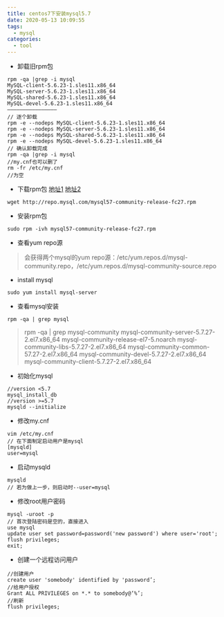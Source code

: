 ```yaml
---
title: centos7下安装mysql5.7
date: 2020-05-13 10:09:55
tags:
  - mysql
categories:
  - tool
---
```

+ 卸载旧rpm包
```
rpm -qa |grep -i mysql
MySQL-client-5.6.23-1.sles11.x86_64
MySQL-server-5.6.23-1.sles11.x86_64
MySQL-shared-5.6.23-1.sles11.x86_64
MySQL-devel-5.6.23-1.sles11.x86_64
————————————————
// 逐个卸载
rpm -e --nodeps MySQL-client-5.6.23-1.sles11.x86_64
rpm -e --nodeps MySQL-server-5.6.23-1.sles11.x86_64
rpm -e --nodeps MySQL-shared-5.6.23-1.sles11.x86_64
rpm -e --nodeps MySQL-devel-5.6.23-1.sles11.x86_64
// 确认卸载完成
rpm -qa |grep -i mysql
//my.cnf也可以删了
rm -fr /etc/my.cnf
//为空
```
+ 下载rpm包
[地址1](http://repo.mysql.com/)
[地址2](https://centos.pkgs.org/7/mysql-5.7-x86_64/mysql-community-server-5.7.20-1.el7.x86_64.rpm.html)
```
wget http://repo.mysql.com/mysql57-community-release-fc27.rpm
```
+ 安装rpm包
```
sudo rpm -ivh mysql57-community-release-fc27.rpm
```
+ 查看yum repo源
> 会获得两个mysql的yum repo源：/etc/yum.repos.d/mysql-community.repo，/etc/yum.repos.d/mysql-community-source.repo
+ install mysql
```
sudo yum install mysql-server
```
+ 查看mysql安装
```
rpm -qa | grep mysql
```
> rpm -qa | grep mysql-community
mysql-community-server-5.7.27-2.el7.x86_64
mysql-community-release-el7-5.noarch
mysql-community-libs-5.7.27-2.el7.x86_64
mysql-community-common-57.27-2.el7.x86_64
mysql-community-devel-5.7.27-2.el7.x86_64
mysql-community-client-5.7.27-2.el7.x86_64
+ 初始化mysql
```
//version <5.7
mysql_install_db
//version >=5.7
mysqld --initialize
```
+ 修改my.cnf
```
vim /etc/my.cnf
// 在下面制定启动用户是mysql
[mysqld]
user=mysql
```
+ 启动mysqld
```
mysqld
// 若为做上一步，则启动时--user=mysql
```
+ 修改root用户密码
```
mysql -uroot -p
// 首次登陆密码是空的，直接进入
use mysql
update user set password=password('new password') where user='root';
flush privileges;
exit;
```
+ 创建一个远程访问用户
```
//创建用户
create user 'somebody' identified by 'password’;
//给用户授权
Grant ALL PRIVILEGES on *.* to somebody@‘%’;
//刷新
flush privileges;
```
